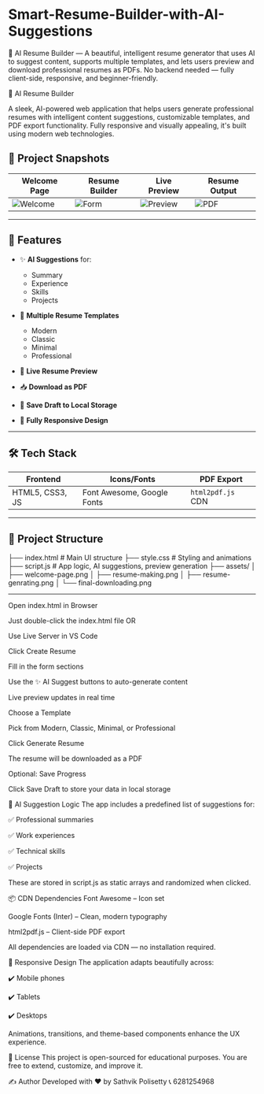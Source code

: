 # Smart-Resume-Builder-with-AI-Suggestions
🚀 AI Resume Builder — A beautiful, intelligent resume generator that uses AI to suggest content, supports multiple templates, and lets users preview and download professional resumes as PDFs. No backend needed — fully client-side, responsive, and beginner-friendly.

 🌟 AI Resume Builder

A sleek, AI-powered web application that helps users generate professional resumes with intelligent content suggestions, customizable templates, and PDF export functionality. Fully responsive and visually appealing, it's built using modern web technologies.

## 📸 Project Snapshots

| Welcome Page | Resume Builder | Live Preview | Resume Output |
|--------------|----------------|--------------|----------------|
| ![Welcome](assets/welcome-page.png) | ![Form](assets/resume-making.png) | ![Preview](assets/resume-genrating.png) | ![PDF](assets/final-downloading.png) |

---

## 🚀 Features

- ✨ **AI Suggestions** for:
  - Summary
  - Experience
  - Skills
  - Projects

- 🎨 **Multiple Resume Templates**
  - Modern
  - Classic
  - Minimal
  - Professional

- 📄 **Live Resume Preview**
- 📥 **Download as PDF**
- 💾 **Save Draft to Local Storage**
- 📱 **Fully Responsive Design**

---

## 🛠️ Tech Stack

| Frontend       | Icons/Fonts    | PDF Export      |
|----------------|----------------|-----------------|
| HTML5, CSS3, JS | Font Awesome, Google Fonts | `html2pdf.js` CDN |

---

## 📂 Project Structure

├── index.html # Main UI structure
├── style.css # Styling and animations
├── script.js # App logic, AI suggestions, preview generation
├── assets/
│ ├── welcome-page.png
│ ├── resume-making.png
│ ├── resume-genrating.png
│ └── final-downloading.png

---

Open index.html in Browser

Just double-click the index.html file
OR

Use Live Server in VS Code

Click Create Resume

Fill in the form sections

Use the ✨ AI Suggest buttons to auto-generate content

Live preview updates in real time

Choose a Template

Pick from Modern, Classic, Minimal, or Professional

Click Generate Resume

The resume will be downloaded as a PDF

Optional: Save Progress

Click Save Draft to store your data in local storage

🧠 AI Suggestion Logic
The app includes a predefined list of suggestions for:

✅ Professional summaries

✅ Work experiences

✅ Technical skills

✅ Projects

These are stored in script.js as static arrays and randomized when clicked.

📦 CDN Dependencies
Font Awesome – Icon set

Google Fonts (Inter) – Clean, modern typography

html2pdf.js – Client-side PDF export

All dependencies are loaded via CDN — no installation required.

📱 Responsive Design
The application adapts beautifully across:

✔️ Mobile phones

✔️ Tablets

✔️ Desktops

Animations, transitions, and theme-based components enhance the UX experience.

📜 License
This project is open-sourced for educational purposes.
You are free to extend, customize, and improve it.

✍️ Author
Developed with ❤️ by Sathvik Polisetty
📞 6281254968

